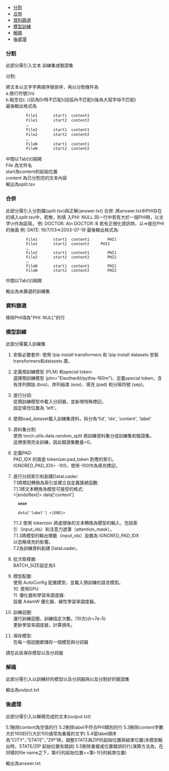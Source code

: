- [分割](#分割)
- [合併](#合併)
- [資料篩選](#資料篩選)
- [模型訓練](#模型訓練)
- [解碼](#解碼)
- [後處理](#後處理)

### 分割
此部分需引入文本 訓練集或驗證集

分割:

將文本以文字字典順序做排序，再以分割條件為  
			a.換行符號(\n)  
			b.點空白(\. )(前為Dr時不匹配)(括弧內不匹配)(後為大寫字母不匹配)  
   最後輸出格式為
   ```sh
			File1		start1	content1  
			File1	 	start2	content2  
			…  
			File2		start1	content1  
			File2		start2	content2  
			…  
			FileN		start1	content1  
			FileN		start2	content2  
   ```
中間以Tab(\t)隔開  
File 為文件名  
start為content的起始位置  
content 為已分割完的文本內容  
輸出為split.tsv

### 合併
此部分需引入分割檔(split.tsv)與正解(answer.txt)
合併:
		將answer.txt中PHI存在的填入split.tsv中，若無，則填	入PHI: NULL
    	        同一行中若有大於一個PHI時，以文字\n作為區隔，
	        例:  DOCTOR: A\n DOCTOR: B
		若有正規化資訊時，以=>接在PHI的後面
		例: DATE: 19/7/03=>2003-07-19
			最後輸出格式為:
   ```
			File1		start1	content1		PHI1
			File1	 	start2	content2     PHI2
			…
			File2		start1	content1		PHI1
			File2		start2	content2		PHI2
			…
			FileN		start1	content1		PHI1
			FileN		start2	content2		PHI2
```
中間以Tab(\t)隔開

輸出為未篩選的訓練集

### 資料篩選 

移除PHI項為"PHI: NULL"的行

### 模型訓練
此部分需載入訓練集
1. 安裝必要套件:
   使用 !pip install transformers 和 !pip install datasets 安裝 transformers和datasets 庫。  
2. 定義預訓練模型 (PLM) 和special token:  
   選擇預訓練模型 (plm="EleutherAI/pythia-160m")、定義special token，含有序列開始 (bos)、序列結束 (eos)、填充 (pad) 和分隔符號 (sep)。  
3. 進行分詞:  
   從預訓練模型中載入分詞器，並新增特殊標記。  
   設定填充位置為 'left'。  
4. 使用load_dataset載入訓練集資料，拆分為'fid', 'idx', 'content', 'label'  
5. 資料集分割:  
   使用 torch.utils.data.random_split 將訓練資料集分成訓練集和驗證集。  
   這裡使用完全訓練，因此驗證集數量=0。  
6. 定義PAD:  
   PAD_IDX 的值是 tokenizer.pad_token 對應的索引。  
   IGNORED_PAD_IDX= -100，使用-100作為填充標記。  
7. 進行分詞索引和創建DataLoader:  
   7.1將標記轉換為索引並建立自定義匯總函數:  
	 7.1.1將文本轉換為模型可接受的格式:  
		 <|endoftext|> data['content']  
  
		 ####  
  
		 data['label'] <|END|>  
   	 7.1.2 使用 tokenizer 將處理後的文本轉換為模型的輸入，包括索  
               引（input_ids）和注意力遮罩（attention_mask）。  
 	 7.1.3將模型的輸出標籤（input_ids）設置為 IGNORED_PAD_IDX  
              以忽略填充的影響。  
   7.2為訓練資料創建 DataLoader。  
8. 批次取樣器:  
   BATCH_SIZE設定為5  
9. 模型配置:  
 使用 AutoConfig 配置模型，並載入預訓練的語言模型。  
	10. 使用GPU   
	11. 優化器和學習率調度器:  
    設置 AdamW 優化器、線性學習率調度器。  
12. 訓練迴圈:  
   運行訓練迴圈，訓練指定次數。(10次)(lr=7e-5)  
   更新學習率調度器，計算損失。  
13. 保存模型:  
   在每一個迴圈都儲存一個模型與分詞器  
  
請在此區保存模型以及分詞器  
### 解碼

此部分需引入以訓練好的模型以及分詞器與以及分割好的驗證集

輸出為output.txt


### 後處理

此部分需引入以解碼完成的文本(output.txt)

5.1刪除content為空值的行
5.2刪除label不符合PHI類別的行
5.3刪除content字數大於100的行(大於100通常為重複的文字)
5.4當label順序為”CITY”，”STATE”，”ZIP”時，調整STATE與ZIP的起始位置與結束位置(本模型輸出時，STATE/ZIP 起始位置有錯誤)
5.5刪除重複或位置錯誤的行(演算方法為，在同樣的file name之下，第i行的起始位置<=第i-1行的結束位置)

輸出為answer.txt  
